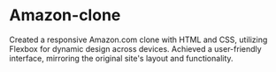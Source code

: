 # Amazon-clone
Created a responsive Amazon.com clone with HTML and CSS, utilizing Flexbox for dynamic design across devices. Achieved a user-friendly interface, mirroring the original site's layout and functionality.
